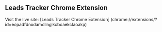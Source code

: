 
## Leads Tracker Chrome Extension

Visit the live site: [Leads Tracker Chrome Extension]
(chrome://extensions/?id=eopadfdnodamcllnglkcboaekclaoakp)